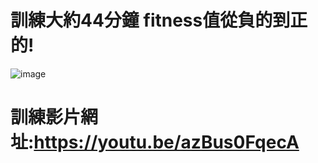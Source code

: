 # 訓練大約44分鐘 fitness值從負的到正的!
![image](https://user-images.githubusercontent.com/114141277/211717939-f7fe00a4-c21d-4d6a-ba66-1ed63cb47158.png)
                
# 訓練影片網址:https://youtu.be/azBus0FqecA
              
